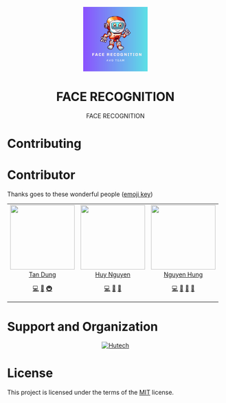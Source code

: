 <p align="center">
	<img loading="lazy" src="robot.png" alt="Law Knowledge" height="150">
</p>

<h1 align="center">FACE RECOGNITION</h1>

<p align="center">
	FACE RECOGNITION
<p>

# Contributing

# Contributor

<p align="justify">

Thanks goes to these wonderful people ([emoji key](https://allcontributors.org/docs/en/emoji-key))

</p>

<div align="center">
	<table>
		<tr>
			<td align="center" valign="top">
					<img src="https://github.com/ntd1683.png?s=150" loading="lazy" width="150" height="150">
	        <br>
	        <a href="https://github.com/ntd1683">Tan Dung</a>
	        <p>
	          <a href="https://github.com/ntd1683/Multiple-Face-Recoginition/commits?author=foxminchan" title="Developer">💻</a>
	          <a href="#docs" title="Documentation">📖</a>
	          <a href="#infra" title="Infrastructure">🚇</a>
	        </p>
			</td>
			<td align="center" valign="top">
					<img src="https://github.com/huynguyenjv.png?s=150" loading="lazy" width="150" height="150">
	        <br>
	        <a href="https://github.com/huynguyenjv">Huy Nguyen</a>
	        <p>
	          <a href="https://github.com/ntd1683/Multiple-Face-Recoginition/commits?author=baohuy2k3" title="Developer">💻</a>
						<a href="#data" title="Data">🔣</a>
						<a href="#research" title="Research">🔬</a>
	        </p>
			</td>
			<td align="center" valign="top">
					<img src="https://github.com/Asa-Nguyen.png?s=150" loading="lazy" width="150" height="150">
	        <br>
	        <a href="https://github.com/Asa-Nguyen">Nguyen Hung</a>
	        <p>
	          <a href="https://github.com/ntd1683/Multiple-Face-Recoginition/commits?author=NguyenTriBaoThang" title="Developer">💻</a>
						<a href="#design" title="Design">🎨</a>
						<a href="#test" title="Test">🧪</a>
						<a href="#userTesting" title="User Testing">📓</a>
	        </p>
			</td>
		</tr>
	</table>
</div>

# Support and Organization

<p align="center">
	<a href="https://hutech.edu.vn/" target="_blank">
		<img loading="lazy" src="https://th.bing.com/th/id/OIP.wE2SX8Fq6JLAaaf93l8vtQHaCY?rs=1&pid=ImgDetMain" height="120px" alt="Hutech">
	</a>
</p>

# License

<p align="justify">

This project is licensed under the terms of the [MIT](LICENSE) license.

</p>

